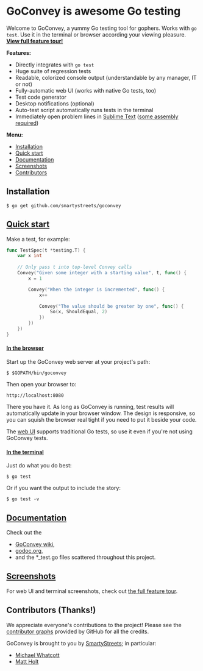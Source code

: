 GoConvey is awesome Go testing
==============================

Welcome to GoConvey, a yummy Go testing tool for gophers. Works with `go test`. Use it in the terminal or browser according your viewing pleasure. **[View full feature tour!](http://smartystreets.github.io/goconvey)**

**Features:**

- Directly integrates with `go test`
- Huge suite of regression tests
- Readable, colorized console output (understandable by any manager, IT or not)
- Fully-automatic web UI (works with native Go tests, too)
- Test code generator
- Desktop notifications (optional)
- Auto-test script automatically runs tests in the terminal
- Immediately open problem lines in [Sublime Text](http://www.sublimetext.com) ([some assembly required](https://github.com/asuth/subl-handler))

**Menu:**

- [Installation](#installation)
- [Quick start](#quick-start)
- [Documentation](#documentation)
- [Screenshots](#screenshots)
- [Contributors](#contributors-thanks)




Installation
------------

	$ go get github.com/smartystreets/goconvey





[Quick start](https://github.com/smartystreets/goconvey/wiki#get-going-in-25-seconds)
-----------

Make a test, for example:

```go
func TestSpec(t *testing.T) {
	var x int
	
	// Only pass t into top-level Convey calls
	Convey("Given some integer with a starting value", t, func() {
		x = 1

		Convey("When the integer is incremented", func() {
			x++

			Convey("The value should be greater by one", func() {
				So(x, ShouldEqual, 2)
			})
		})
	})
}
```


#### [In the browser](https://github.com/smartystreets/goconvey/wiki/Web-UI)

Start up the GoConvey web server at your project's path:

	$ $GOPATH/bin/goconvey

Then open your browser to:

	http://localhost:8080

There you have it. As long as GoConvey is running, test results will automatically update in your browser window. The design is responsive, so you can squish the browser real tight if you need to put it beside your code.

The [web UI](https://github.com/smartystreets/goconvey/wiki/Web-UI) supports traditional Go tests, so use it even if you're not using GoConvey tests.



#### [In the terminal](https://github.com/smartystreets/goconvey/wiki/Execution)

Just do what you do best:

    $ go test

Or if you want the output to include the story:

    $ go test -v





[Documentation](https://github.com/smartystreets/goconvey/wiki)
-----------

Check out the 

- [GoConvey wiki](https://github.com/smartystreets/goconvey/wiki),
- [godoc.org](http://godoc.org/github.com/smartystreets/goconvey),
- and the *_test.go files scattered throughout this project.





[Screenshots](http://smartystreets.github.io/goconvey)
-----------

For web UI and terminal screenshots, check out [the full feature tour](http://smartystreets.github.io/goconvey).






Contributors (Thanks!)
----------------------

We appreciate everyone's contributions to the project! Please see the [contributor graphs](https://github.com/smartystreets/goconvey/graphs/contributors) provided by GitHub for all the credits.

GoConvey is brought to you by [SmartyStreets](https://github.com/smartystreets); in particular:

 - [Michael Whatcott](https://github.com/mdwhatcott)
 - [Matt Holt](https://github.com/mholt)
